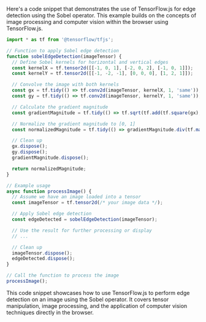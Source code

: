 Here's a code snippet that demonstrates the use of TensorFlow.js for edge detection using the Sobel operator. This example builds on the concepts of image processing and computer vision within the browser using TensorFlow.js.

```javascript
import * as tf from '@tensorflow/tfjs';

// Function to apply Sobel edge detection
function sobelEdgeDetection(imageTensor) {
  // Define Sobel kernels for horizontal and vertical edges
  const kernelX = tf.tensor2d([[-1, 0, 1], [-2, 0, 2], [-1, 0, 1]]);
  const kernelY = tf.tensor2d([[-1, -2, -1], [0, 0, 0], [1, 2, 1]]);

  // Convolve the image with both kernels
  const gx = tf.tidy(() => tf.conv2d(imageTensor, kernelX, 1, 'same'));
  const gy = tf.tidy(() => tf.conv2d(imageTensor, kernelY, 1, 'same'));

  // Calculate the gradient magnitude
  const gradientMagnitude = tf.tidy(() => tf.sqrt(tf.add(tf.square(gx), tf.square(gy))));

  // Normalize the gradient magnitude to [0, 1]
  const normalizedMagnitude = tf.tidy(() => gradientMagnitude.div(tf.max(gradientMagnitude)));

  // Clean up
  gx.dispose();
  gy.dispose();
  gradientMagnitude.dispose();

  return normalizedMagnitude;
}

// Example usage
async function processImage() {
  // Assume we have an image loaded into a tensor
  const imageTensor = tf.tensor2d(/* your image data */);

  // Apply Sobel edge detection
  const edgeDetected = sobelEdgeDetection(imageTensor);

  // Use the result for further processing or display
  // ...

  // Clean up
  imageTensor.dispose();
  edgeDetected.dispose();
}

// Call the function to process the image
processImage();
```

This code snippet showcases how to use TensorFlow.js to perform edge detection on an image using the Sobel operator. It covers tensor manipulation, image processing, and the application of computer vision techniques directly in the browser.

